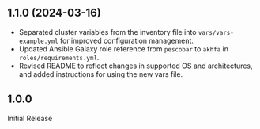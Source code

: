 ## 1.1.0 (2024-03-16)
- Separated cluster variables from the inventory file into `vars/vars-example.yml` for improved configuration management.
- Updated Ansible Galaxy role reference from `pescobar` to `akhfa` in `roles/requirements.yml`.
- Revised README to reflect changes in supported OS and architectures, and added instructions for using the new vars file.

## 1.0.0
Initial Release
